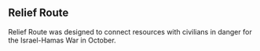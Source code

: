 ## Relief Route

Relief Route was designed to connect resources with civilians in danger for the Israel-Hamas War in October. 
